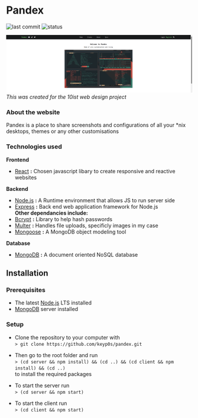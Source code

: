 # Pandex

![last commit](https://img.shields.io/github/last-commit/keyp0s/pandex?logo=GitHub)
![status](https://img.shields.io/github/deployments/keyp0s/pandex/thepandex?logo=Heroku)

![home page](src/homepage.png)
_This was created for the 10ist web design project_

### About the website

Pandex is a place to share screenshots and configurations of all your \*nix desktops, themes or any other customisations  

### Technologies used

**Frontend**

-   [React](https://reactjs.org) **:** Chosen javascript libary to create responsive and reactive websites

**Backend**

-   [Node.js](https://nodejs.org/en/) **:** A Runtime environment that allows JS to run server side
-   [Express](https://expressjs.com/) **:** Back end web application framework for Node.js  
    **Other dependancies include:**
-   [Bcrypt](https://www.npmjs.com/package/bcrypt) **:** Library to help hash passwords
-   [Multer](https://www.npmjs.com/package/multer) **:** Handles file uploads, specificly images in my case
-   [Mongoose](https://mongoosejs.com/) **:** A MongoDB object modeling tool

**Database**

-   [MongoDB](https://www.mongodb.com/) **:** A document oriented NoSQL database

## Installation

### Prerequisites

-   The latest [Node.js](https://nodejs.org/en/download/) LTS installed
-   [MongoDB](https://www.mongodb.com/try/download/community) server installed

### Setup

-   Clone the repository to your computer with  
    `> git clone https://github.com/keyp0s/pandex.git`
-   Then go to the root folder and run  
    `> (cd server && npm install) && (cd ..) && (cd client && npm install) && (cd ..)`  
  to install the required packages  

-   To start the server run   
    `> (cd server && npm start)` 
-   To start the client run  
    `> (cd client && npm start)` 
